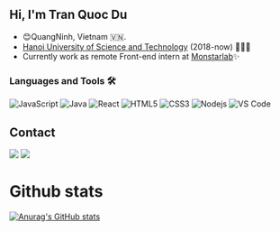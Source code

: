 ## Hi, I'm Tran Quoc Du
- 😊QuangNinh, Vietnam 🇻🇳.
- [Hanoi University of Science and Technology](https://en.wikipedia.org/wiki/Hanoi_University_of_Science_and_Technology) (2018-now) 🤘🤘🤘
- Currently work as remote Front-end intern at [Monstarlab](https://monstar-lab.com/vn/)✨

### Languages and Tools 🛠 
![JavaScript](https://img.shields.io/badge/-JavaScript-%23F7DF1C?style=flat-square&logo=javascript&logoColor=000000&labelColor=%23F7DF1C&color=%23FFCE5A)
![Java](http://img.shields.io/badge/-Java-5B4638?style=flat-square&logo=java&logoColor=ffffff)
![React](https://img.shields.io/badge/-React-61DAFB?style=flat-square&logo=react&logoColor=ffffff)
![HTML5](https://img.shields.io/badge/-HTML5-%23E44D27?style=flat-square&logo=html5&logoColor=ffffff)
![CSS3](https://img.shields.io/badge/-CSS3-%231572B6?style=flat-square&logo=css3)
![Nodejs](https://img.shields.io/badge/-Nodejs-339933?style=flat-square&logo=Node.js&logoColor=ffffff)
![VS Code](http://img.shields.io/badge/-VS%20Code-007ACC?style=flat-square&logo=visual-studio-code&logoColor=ffffff)


## Contact
[![](https://img.shields.io/badge/Facebook-1877F2?style=for-the-badge&logo=facebook&logoColor=white)](https://www.facebook.com/du.tran.5494/)
[![](https://img.shields.io/badge/Gmail-D14836?style=for-the-badge&logo=gmail&logoColor=white)](mailto:ductcp@gmail.com)

# Github stats
[![Anurag's GitHub stats](https://github-readme-stats.vercel.app/api?username=nxNghia&theme=discord_old_blurple)](https://github.com/anuraghazra/github-readme-stats)
